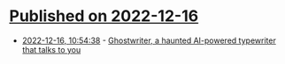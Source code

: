 # [Published on 2022-12-16](index.md)

* [2022-12-16, 10:54:38](https://news.ycombinator.com/item?id=34013082) - [Ghostwriter, a haunted AI-powered typewriter that talks to you](https://arstechnica.com/information-technology/2022/12/meet-ghostwriter-a-haunted-ai-powered-typewriter-that-talks-to-you/)
